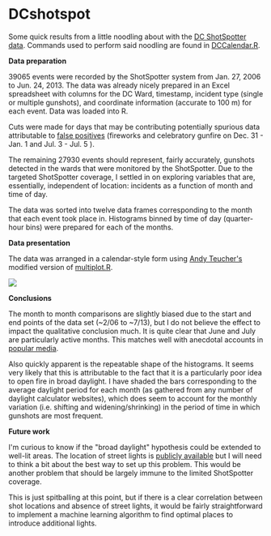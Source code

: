 # DCshotspot
Some quick results from a little noodling about with the <a href="https://muckrock.s3.amazonaws.com/foia_files/WashingtonDC_Incidents_2006-2013_Raw_Data_2.xlsx">DC ShotSpotter data</a>.  Commands used to perform said noodling are found in <a href="https://github.com/andrewyue/DCshotspot/blob/master/DCCalendar.R">DCCalendar.R</a>.

<b>Data preparation</b>

39065 events were recorded by the ShotSpotter system from Jan. 27, 2006 to Jun. 24, 2013.  The data was already nicely prepared in an Excel spreadsheet with columns for the DC Ward, timestamp, incident type (single or multiple gunshots), and coordinate information (accurate to 100 m) for each event.  Data was loaded into R.

Cuts were made for days that may be contributing potentially spurious data attributable to <a href="http://www.washingtonpost.com/wp-srv/special/local/dc-shot-spotter/">false positives</a> (fireworks and celebratory gunfire on Dec. 31 - Jan. 1 and Jul. 3 - Jul. 5 ).

The remaining 27930 events should represent, fairly accurately, gunshots detected in the wards that were monitored by the ShotSpotter.  Due to the targeted ShotSpotter coverage, I settled in on exploring variables that are, essentially, independent of location: incidents as a function of month and time of day.

The data was sorted into twelve data frames corresponding to the month that each event took place in.  Histograms binned by time of day (quarter-hour bins) were prepared for each of the months.

<b>Data presentation</b>

The data was arranged in a calendar-style form using <a href="https://github.com/ateucher">Andy Teucher's</a> modified version of <a href="https://github.com/ateucher/useful_code/blob/master/R/multiplot.r">multiplot.R</a>.

<img src="http://i.imgur.com/Y8EHmA7.jpg">

<b>Conclusions</b>

The month to month comparisons are slightly biased due to the start and end points of the data set (~2/06 to ~7/13), but I do not believe the effect to impact the qualitative conclusion much.  It is quite clear that June and July are particularly active months.  This matches well with anecdotal accounts in <a href="http://www.nytimes.com/2013/09/01/opinion/sunday/weather-and-violence.html?_r=0">popular media</a>.

Also quickly apparent is the repeatable shape of the histograms.  It seems very likely that this is attributable to the fact that it is a particularly poor idea to open fire in broad daylight.  I have shaded the bars corresponding to the average daylight period for each month (as gathered from any number of daylight calculator websites), which does seem to account for the monthly variation (i.e. shifting and widening/shrinking) in the period of time in which gunshots are most frequent.

<b>Future work</b>

I'm curious to know if the "broad daylight" hypothesis could be extended to well-lit areas.  The location of street lights is <a href="http://opendata.dc.gov/datasets/6cb6520725b0489d9a209a337818fad1_90">publicly available</a> but I will need to think a bit about the best way to set up this problem.  This would be another problem that should be largely immune to the limited ShotSpotter coverage.

This is just spitballing at this point, but if there is a clear correlation between shot locations and absence of street lights, it would be fairly straightforward to implement a machine learning algorithm to find optimal places to introduce additional lights.
